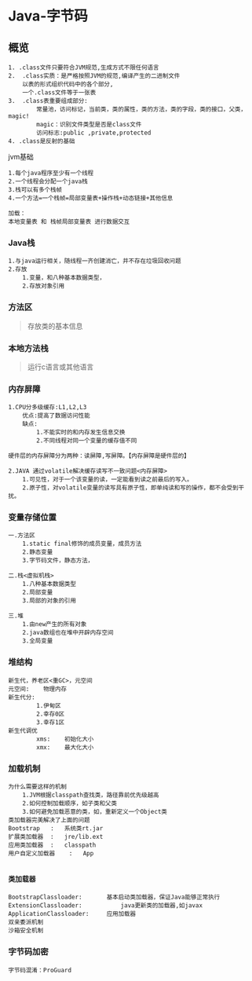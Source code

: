 # Java-字节码

## 概览

```
1. .class文件只要符合JVM规范,生成方式不限任何语言
2.	.class实质：是严格按照JVM的规范,编译产生的二进制文件
	以表的形式组织代码中的各个部分,
	一个.class文件等于一张表
3.  .class表重要组成部分:
		常量池，访问标记，当前类，类的属性，类的方法，类的字段，类的接口，父类，magic!
		magic：识别文件类型是否是class文件
		访问标志:public ,private,protected
4. .class是反射的基础
```

jvm基础

```
1.每个java程序至少有一个线程
2.一个线程会分配一个java栈
3.栈可以有多个栈帧
4.一个方法=一个栈帧=局部变量表+操作栈+动态链接+其他信息

加载：
本地变量表 和 栈帧局部变量表 进行数据交互
```

### Java栈

```
1.与java运行相关，随线程一齐创建消亡，并不存在垃圾回收问题
2.存放
	1.变量，和八种基本数据类型，
	2.存放对象引用
```

### 方法区

>存放类的基本信息

### 本地方法栈

>运行c语言或其他语言

### 内存屏障

```
1.CPU分多级缓存:L1,L2,L3
    优点:提高了数据访问性能
    缺点:
        1.不能实时的和内存发生信息交换
        2.不同线程对同一个变量的缓存值不同

硬件层的内存屏障分为两种：读屏障,写屏障。【内存屏障是硬件层的】

2.JAVA 通过volatile解决缓存读写不一致问题<内存屏障>
    1.可见性，对于一个该变量的读，一定能看到读之前最后的写入。
    2.原子性，对volatile变量的读写具有原子性，即单纯读和写的操作，都不会受到干扰。
```

### 变量存储位置

```
一.方法区
    1.static final修饰的成员变量，成员方法
    2.静态变量
    3.字节码文件，静态方法，

二.栈<虚拟机栈>
    1.八种基本数据类型
    2.局部变量
    3.局部的对象的引用

三.堆
    1.由new产生的所有对象
    2.java数组也在堆中开辟内存空间
    3.全局变量

```

### 堆结构

```
新生代，养老区<重GC>，元空间
元空间:	物理内存
新生代分:
		1.伊甸区		
		2.幸存0区
		3.幸存1区
新生代调优
        xms:	初始化大小
        xmx:	最大化大小
```



### 加载机制

```
为什么需要这样的机制
	1.JVM根据classpath查找类，路径靠前优先级越高
	2.如何控制加载顺序，如子类和父类
	3.如何避免加载恶意的类，如，重新定义一个Object类
类加载器完美解决了上面的问题
Bootstrap	:	系统类rt.jar
扩展类加载器	:	jre/lib.ext
应用类加载器  :	classpath
用户自定义加载器	:	App


```



#### 类加载器

```
BootstrapClassloader:		基本启动类加载器，保证Java能够正常执行
ExtensionClassloader:			java更新类的加载器,如javax
ApplicationClassloader:		应用加载器
双亲委派机制
沙箱安全机制

```

### 字节码加密

```
字节码混淆：ProGuard
```

